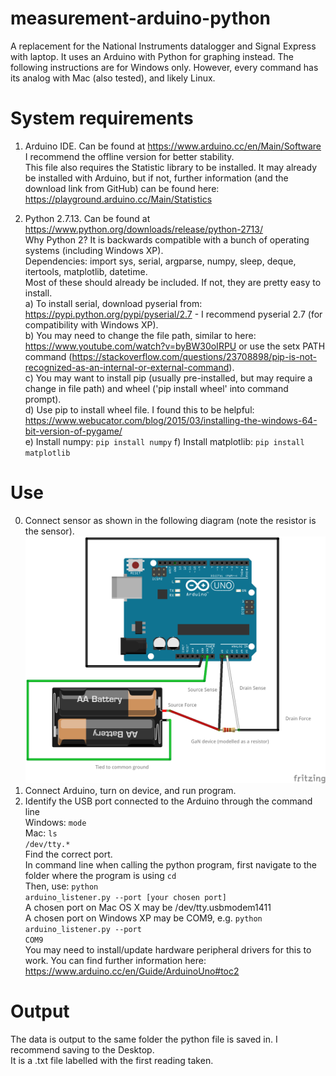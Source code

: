 # measurement-arduino-python
A replacement for the National Instruments datalogger and Signal Express with laptop. It uses an Arduino with Python for graphing instead. The following instructions are for Windows only. However, every command has its analog with Mac (also tested), and likely Linux.

# System requirements
1. Arduino IDE. Can be found at https://www.arduino.cc/en/Main/Software  
  I recommend the offline version for better stability.   
  This file also requires the Statistic library to be installed. It may already be installed with Arduino, but if not, further information (and the download link from GitHub) can be found here: https://playground.arduino.cc/Main/Statistics<br />

2. Python 2.7.13. Can be found at https://www.python.org/downloads/release/python-2713/  
  Why Python 2? It is backwards compatible with a bunch of operating systems (including Windows XP).  
  Dependencies: import sys, serial, argparse, numpy, sleep, deque, itertools, matplotlib, datetime.  
  Most of these should already be included. If not, they are pretty easy to install.  
  a) To install serial, download pyserial from: https://pypi.python.org/pypi/pyserial/2.7 - I recommend pyserial 2.7 (for compatibility with Windows XP).  
  b) You may need to change the file path, similar to here: https://www.youtube.com/watch?v=byBW30oIRPU or use the setx PATH command (https://stackoverflow.com/questions/23708898/pip-is-not-recognized-as-an-internal-or-external-command).  
  c) You may want to install pip (usually pre-installed, but may require a change in file path) and wheel ('pip install wheel' into command prompt).  
  d) Use pip to install wheel file. I found this to be helpful: https://www.webucator.com/blog/2015/03/installing-the-windows-64-bit-version-of-pygame/  
  e) Install numpy: <code>pip install numpy</code>
  f) Install matplotlib: <code>pip install matplotlib</code>
  
# Use
0. Connect sensor as shown in the following diagram (note the resistor is the sensor).
![alt text](https://github.com/jeremygilly/measurement-arduino-python/blob/master/GaN%20Circuit%20layout.png)
1. Connect Arduino, turn on device, and run program.<br />
2. Identify the USB port connected to the Arduino through the command line<br />
Windows: <code>mode</code><br />
Mac: <code>ls /dev/tty.*</code><br />
Find the correct port.<br />
In command line when calling the python program, first navigate to the folder where the program is using <code>cd</code><br />
Then, use: <code>python arduino_listener.py --port [your chosen port]</code><br />
A chosen port on Mac OS X may be /dev/tty.usbmodem1411<br />
A chosen port on Windows XP may be COM9, e.g. <code>python arduino_listener.py --port COM9</code><br />
You may need to install/update hardware peripheral drivers for this to work. You can find further information here: https://www.arduino.cc/en/Guide/ArduinoUno#toc2
  
# Output
The data is output to the same folder the python file is saved in. I recommend saving to the Desktop. <br />
It is a .txt file labelled with the first reading taken.<br />
